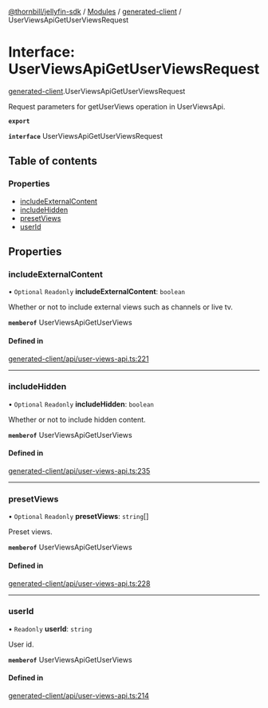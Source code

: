 [@thornbill/jellyfin-sdk](../README.md) / [Modules](../modules.md) / [generated-client](../modules/generated_client.md) / UserViewsApiGetUserViewsRequest

# Interface: UserViewsApiGetUserViewsRequest

[generated-client](../modules/generated_client.md).UserViewsApiGetUserViewsRequest

Request parameters for getUserViews operation in UserViewsApi.

**`export`**

**`interface`** UserViewsApiGetUserViewsRequest

## Table of contents

### Properties

- [includeExternalContent](generated_client.UserViewsApiGetUserViewsRequest.md#includeexternalcontent)
- [includeHidden](generated_client.UserViewsApiGetUserViewsRequest.md#includehidden)
- [presetViews](generated_client.UserViewsApiGetUserViewsRequest.md#presetviews)
- [userId](generated_client.UserViewsApiGetUserViewsRequest.md#userid)

## Properties

### includeExternalContent

• `Optional` `Readonly` **includeExternalContent**: `boolean`

Whether or not to include external views such as channels or live tv.

**`memberof`** UserViewsApiGetUserViews

#### Defined in

[generated-client/api/user-views-api.ts:221](https://github.com/thornbill/jellyfin-sdk-typescript/blob/029620a/src/generated-client/api/user-views-api.ts#L221)

___

### includeHidden

• `Optional` `Readonly` **includeHidden**: `boolean`

Whether or not to include hidden content.

**`memberof`** UserViewsApiGetUserViews

#### Defined in

[generated-client/api/user-views-api.ts:235](https://github.com/thornbill/jellyfin-sdk-typescript/blob/029620a/src/generated-client/api/user-views-api.ts#L235)

___

### presetViews

• `Optional` `Readonly` **presetViews**: `string`[]

Preset views.

**`memberof`** UserViewsApiGetUserViews

#### Defined in

[generated-client/api/user-views-api.ts:228](https://github.com/thornbill/jellyfin-sdk-typescript/blob/029620a/src/generated-client/api/user-views-api.ts#L228)

___

### userId

• `Readonly` **userId**: `string`

User id.

**`memberof`** UserViewsApiGetUserViews

#### Defined in

[generated-client/api/user-views-api.ts:214](https://github.com/thornbill/jellyfin-sdk-typescript/blob/029620a/src/generated-client/api/user-views-api.ts#L214)
